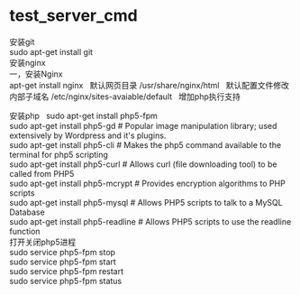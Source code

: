 # test_server_cmd  
安装git  
sudo apt-get install git  
安装nginx  
一，安装Nginx  
apt-get install nginx  
默认网页目录  /usr/share/nginx/html  
默认配置文件修改内部子域名  /etc/nginx/sites-avaiable/default  
增加php执行支持

安装php  
sudo apt-get install php5-fpm  
sudo apt-get install php5-gd  # Popular image manipulation library; used extensively by Wordpress and it's plugins.  
sudo apt-get install php5-cli   # Makes the php5 command available to the terminal for php5 scripting  
sudo apt-get install php5-curl    # Allows curl (file downloading tool) to be called from PHP5  
sudo apt-get install php5-mcrypt   # Provides encryption algorithms to PHP scripts  
sudo apt-get install php5-mysql   # Allows PHP5 scripts to talk to a MySQL Database  
sudo apt-get install php5-readline  # Allows PHP5 scripts to use the readline function  
打开关闭php5进程  
sudo service php5-fpm stop  
sudo service php5-fpm start  
sudo service php5-fpm restart  
sudo service php5-fpm status  


